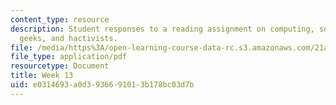 ```yaml
---
content_type: resource
description: Student responses to a reading assignment on computing, social movements,
  geeks, and hactivists.
file: /media/https%3A/open-learning-course-data-rc.s3.amazonaws.com/21a-850j-the-anthropology-of-cybercultures-spring-2009/e0314693a0d3936691013b178bc03d7b_MIT21A_850Js09_week13.pdf
file_type: application/pdf
resourcetype: Document
title: Week 13
uid: e0314693-a0d3-9366-9101-3b178bc03d7b
---
```

